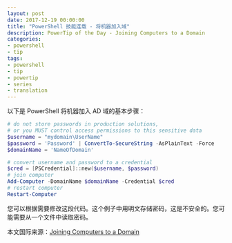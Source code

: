 ```yaml
---
layout: post
date: 2017-12-19 00:00:00
title: "PowerShell 技能连载 - 将机器加入域"
description: PowerTip of the Day - Joining Computers to a Domain
categories:
- powershell
- tip
tags:
- powershell
- tip
- powertip
- series
- translation
---
```

以下是 PowerShell 将机器加入 AD 域的基本步骤：

```powershell
# do not store passwords in production solutions,
# or you MUST control access permissions to this sensitive data
$username = "mydomain\UserName"
$password = 'Password' | ConvertTo-SecureString -AsPlainText -Force
$domainName = 'NameOfDomain'

# convert username and password to a credential
$cred = [PSCredential]::new($username, $password)
# join computer
Add-Computer -DomainName $domainName -Credential $cred
# restart computer
Restart-Computer
```

您可以根据需要修改这段代码。这个例子中用明文存储密码，这是不安全的。您可能需要从一个文件中读取密码。

<!--more-->
本文国际来源：[Joining Computers to a Domain](http://community.idera.com/powershell/powertips/b/tips/posts/joining-computers-to-a-domain)
